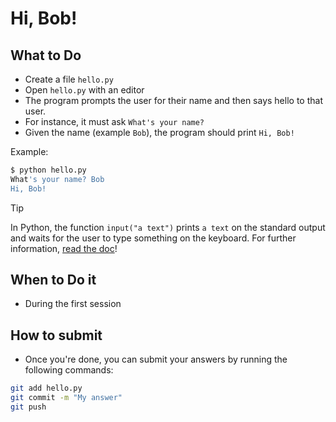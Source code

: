 # Hi, Bob!

## What to Do

 - Create a file `hello.py`
 - Open `hello.py` with an editor
 - The program prompts the user for their name and then says hello to that user.
 - For instance, it must ask `What's your name?`
 - Given the name (example `Bob`), the program should print `Hi, Bob!`

Example:
```bash
$ python hello.py
What's your name? Bob
Hi, Bob!
```

> [!TIP]
> In Python, the function `input("a text")` prints `a text` on the standard output and waits for the user to type something on the keyboard.
> For further information, [read the doc](https://docs.python.org/3/library/functions.html#input)!

## When to Do it

 - During the first session

## How to submit
- Once you're done, you can submit your answers by running the following commands:
```bash
git add hello.py
git commit -m "My answer"
git push
```
